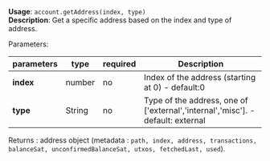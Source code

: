 **Usage**: `account.getAddress(index, type)`  
**Description**: Get a specific address based on the index and type of address.

Parameters:

| parameters | type   | required | Description                                                                     |
| ---------- | ------ | -------- | ------------------------------------------------------------------------------- |
| **index**  | number | no       | Index of the address (starting at 0) - default:0                                |
| **type**   | String | no       | Type of the address, one of ['external','internal','misc']. - default: external |

Returns : address object (metadata : `path, index, address, transactions, balanceSat, unconfirmedBalanceSat, utxos, fetchedLast, used`).

